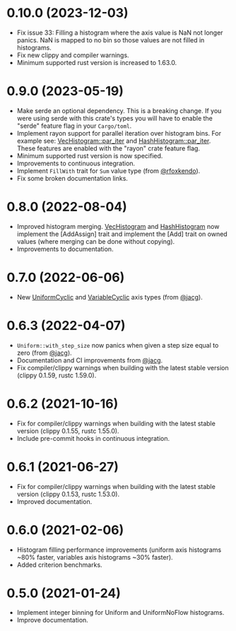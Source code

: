 # 0.10.0 (2023-12-03)

- Fix issue 33: Filling a histogram where the axis value is NaN not longer panics. NaN is mapped to no bin so those values are not filled in histograms.
- Fix new clippy and compiler warnings.
- Minimum supported rust version is increased to 1.63.0.

# 0.9.0 (2023-05-19)

- Make serde an optional dependency. This is a breaking change. If you were using serde with this crate's types you will have to enable the "serde" feature flag in your `Cargo/toml`.
- Implement rayon support for parallel iteration over histogram bins. For example see: [VecHistogram::par_iter](https://docs.rs/ndhistogram/0.9.0/struct.VecHistogram.html#method.par_iter) and [HashHistogram::par_iter](https://docs.rs/ndhistogram/0.9.0/struct.HashHistogram.html#method.par_iter). These features are enabled with the "rayon" crate feature flag.
- Minimum supported rust version is now specified.
- Improvements to continuous integration.
- Implement `FillWith` trait for `Sum` value type (from [@rfoxkendo](https://github.com/rfoxkendo)).
- Fix some broken documentation links.

# 0.8.0 (2022-08-04)

- Improved histogram merging. [VecHistogram](https://docs.rs/ndhistogram/0.8.0/ndhistogram/struct.VecHistogram.html) and [HashHistogram](https://docs.rs/ndhistogram/0.8.0/ndhistogram/struct.HashHistogram.html) now implement the [AddAssign] trait and implement the [Add] trait on owned values (where merging can be done without copying).
- Improvements to documentation.

# 0.7.0 (2022-06-06)
- New [UniformCyclic](https://docs.rs/ndhistogram/0.7.0/ndhistogram/axis/struct.UniformCyclic.html) and [VariableCyclic](https://docs.rs/ndhistogram/0.7.0/ndhistogram/axis/struct.VariableCyclic.html) axis types (from [@jacg](https://github.com/jacg)).

# 0.6.3 (2022-04-07)
- `Uniform::with_step_size` now panics when given a step size equal to zero (from [@jacg](https://github.com/jacg)).
- Documentation and CI improvements from [@jacg](https://github.com/jacg).
- Fix compiler/clippy warnings when building with the latest stable version (clippy 0.1.59, rustc 1.59.0).

# 0.6.2 (2021-10-16)

- Fix for compiler/clippy warnings when building with the latest stable version (clippy 0.1.55, rustc 1.55.0).
- Include pre-commit hooks in continuous integration. 


# 0.6.1 (2021-06-27)

- Fix for compiler/clippy warnings when building with the latest stable version (clippy 0.1.53, rustc 1.53.0). 
- Improved documentation.

# 0.6.0 (2021-02-06)

- Histogram filling performance improvements (uniform axis histograms ~80% faster, variables axis histograms ~30% faster).
- Added criterion benchmarks.

# 0.5.0 (2021-01-24)

- Implement integer binning for Uniform and UniformNoFlow histograms.
- Improve documentation.
